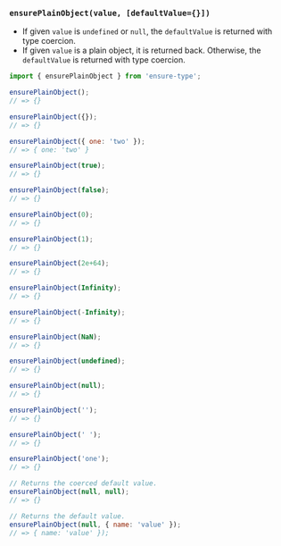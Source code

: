 ### `ensurePlainObject(value, [defaultValue={}])`

* If given `value` is `undefined` or `null`, the `defaultValue` is returned with type coercion.
* If given `value` is a plain object, it is returned back. Otherwise, the `defaultValue` is returned with type coercion.

```js
import { ensurePlainObject } from 'ensure-type';

ensurePlainObject();
// => {}

ensurePlainObject({});
// => {}

ensurePlainObject({ one: 'two' });
// => { one: 'two' }

ensurePlainObject(true);
// => {}

ensurePlainObject(false);
// => {}

ensurePlainObject(0);
// => {}

ensurePlainObject(1);
// => {}

ensurePlainObject(2e+64);
// => {}

ensurePlainObject(Infinity);
// => {}

ensurePlainObject(-Infinity);
// => {}

ensurePlainObject(NaN);
// => {}

ensurePlainObject(undefined);
// => {}

ensurePlainObject(null);
// => {}

ensurePlainObject('');
// => {}

ensurePlainObject(' ');
// => {}

ensurePlainObject('one');
// => {}

// Returns the coerced default value.
ensurePlainObject(null, null);
// => {}

// Returns the default value.
ensurePlainObject(null, { name: 'value' });
// => { name: 'value' });
```
